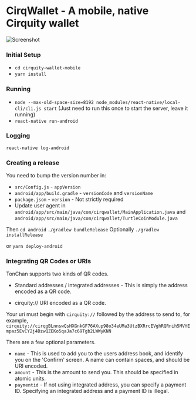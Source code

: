 # CirqWallet - A mobile, native Cirquity wallet

![Screenshot](https://user-images.githubusercontent.com/44407420/77001404-2eb7ec00-695a-11ea-8cf4-c125269336b1.png)

### Initial Setup

* `cd cirquity-wallet-mobile`
* `yarn install`

### Running

* `node --max-old-space-size=8192 node_modules/react-native/local-cli/cli.js start` (Just need to run this once to start the server, leave it running)
* `react-native run-android`

### Logging

`react-native log-android`

### Creating a release

You need to bump the version number in:

* `src/Config.js` - `appVersion`
* `android/app/build.gradle` - `versionCode` and `versionName`
* `package.json` - `version` - Not strictly required
* Update user agent in `android/app/src/main/java/com/cirqwallet/MainApplication.java` and `android/app/src/main/java/com/cirqwallet/TurtleCoinModule.java`

Then
`cd android`
`./gradlew bundleRelease`
Optionally
`./gradlew installRelease`

or `yarn deploy-android`

### Integrating QR Codes or URIs

TonChan supports two kinds of QR codes.

* Standard addresses / integrated addresses - This is simply the address encoded as a QR code.

* cirquity:// URI encoded as a QR code.

Your uri must begin with `cirquity://` followed by the address to send to, for example, `cirquity://cirqgBLnnswQsHXGnkGF76AXup98o34eUMa3UtzBXRrcEVghRQRnih5MVYEmpaz5EvCY2j4DzwQZEKo5qaJa7c69Tgb2LWWyKNN`

There are a few optional parameters.

* `name` - This is used to add you to the users address book, and identify you on the 'Confirm' screen. A name can contain spaces, and should be URI encoded.
* `amount` - This is the amount to send you. This should be specified in atomic units.
* `paymentid` - If not using integrated address, you can specify a payment ID. Specifying an integrated address and a payment ID is illegal.
